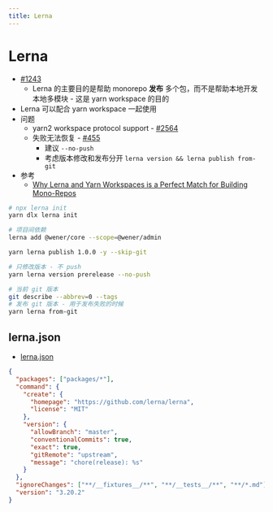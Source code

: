```yaml
---
title: Lerna
---
```


# Lerna

- [#1243](https://github.com/lerna/lerna/issues/1243#issuecomment-401396850)
  - Lerna 的主要目的是帮助 monorepo **发布** 多个包，而不是帮助本地开发本地多模块 - 这是 yarn workspace 的目的
- Lerna 可以配合 yarn workspace 一起使用
- 问题
  - yarn2 workspace protocol support - [#2564](https://github.com/lerna/lerna/issues/2564)
  - 失败无法恢复 - [#455](https://github.com/lerna/lerna/issues/455)
    - 建议 `--no-push`
    - 考虑版本修改和发布分开 `lerna version && lerna publish from-git`
- 参考
  - [Why Lerna and Yarn Workspaces is a Perfect Match for Building Mono-Repos](https://doppelmutzi.github.io/monorepo-lerna-yarn-workspaces/)

```bash
# npx lerna init
yarn dlx lerna init

# 项目间依赖
lerna add @wener/core --scope=@wener/admin

yarn lerna publish 1.0.0 -y --skip-git

# 只修改版本 - 不 push
yarn lerna version prerelease --no-push

# 当前 git 版本
git describe --abbrev=0 --tags
# 发布 git 版本 - 用于发布失败的时候
yarn lerna from-git
```

## lerna.json

- [lerna.json](https://github.com/lerna/lerna#lernajson)

```json
{
  "packages": ["packages/*"],
  "command": {
    "create": {
      "homepage": "https://github.com/lerna/lerna",
      "license": "MIT"
    },
    "version": {
      "allowBranch": "master",
      "conventionalCommits": true,
      "exact": true,
      "gitRemote": "upstream",
      "message": "chore(release): %s"
    }
  },
  "ignoreChanges": ["**/__fixtures__/**", "**/__tests__/**", "**/*.md"],
  "version": "3.20.2"
}
```

